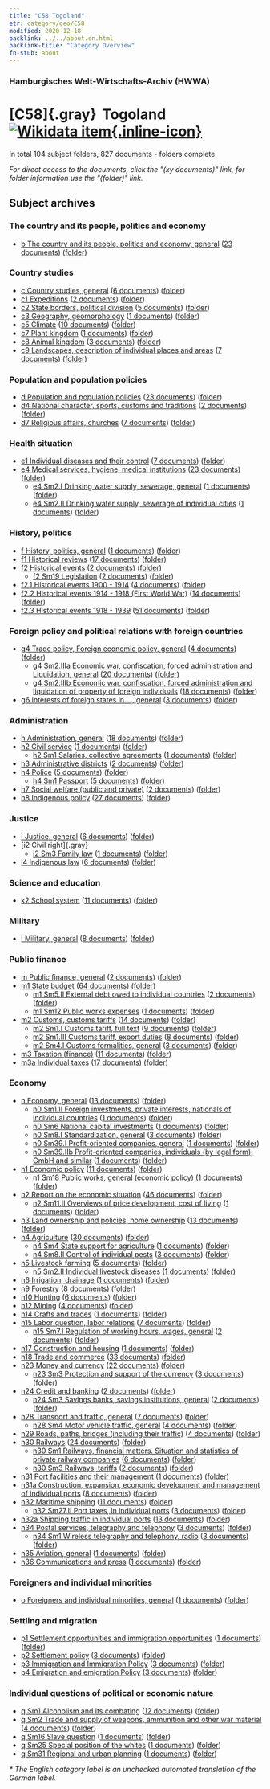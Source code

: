 ```yaml
---
title: "C58 Togoland"
etr: category/geo/C58
modified: 2020-12-18
backlink: ../../about.en.html
backlink-title: "Category Overview"
fn-stub: about
---
```


### Hamburgisches Welt-Wirtschafts-Archiv (HWWA)
# [C58]{.gray}&#8201; Togoland&#160; [![Wikidata item](/images/Wikidata-logo.svg){.inline-icon}](http://www.wikidata.org/entity/Q945)





In total 104 subject folders, 827 documents - folders complete.

_For direct access to the documents, click the "(xy documents)" link, for folder information use the "(folder)" link._

## Subject archives



### The country and its people, politics and economy

- [b The country and its people, politics and economy, general](../../../subject/about.en.html#b) (<a href="https://dfg-viewer.de/show/?tx_dlf[id]=https://pm20.zbw.eu/mets/sh/1414xx/141408/1441xx/144196/public.mets.en.xml" target="_blank">23 documents</a>) ([folder](http://purl.org/pressemappe20/folder/sh/141408,144196))

### Country studies

- [c Country studies, general](../../../subject/about.en.html#c) (<a href="https://dfg-viewer.de/show/?tx_dlf[id]=https://pm20.zbw.eu/mets/sh/1414xx/141408/1441xx/144199/public.mets.en.xml" target="_blank">6 documents</a>) ([folder](http://purl.org/pressemappe20/folder/sh/141408,144199))
- [c1 Expeditions](../../../subject/about.en.html#c1) (<a href="https://dfg-viewer.de/show/?tx_dlf[id]=https://pm20.zbw.eu/mets/sh/1414xx/141408/1442xx/144200/public.mets.en.xml" target="_blank">2 documents</a>) ([folder](http://purl.org/pressemappe20/folder/sh/141408,144200))
- [c2 State borders, political division](../../../subject/about.en.html#c2) (<a href="https://dfg-viewer.de/show/?tx_dlf[id]=https://pm20.zbw.eu/mets/sh/1414xx/141408/1442xx/144202/public.mets.en.xml" target="_blank">5 documents</a>) ([folder](http://purl.org/pressemappe20/folder/sh/141408,144202))
- [c3 Geography, geomorphology](../../../subject/about.en.html#c3) (<a href="https://dfg-viewer.de/show/?tx_dlf[id]=https://pm20.zbw.eu/mets/sh/1414xx/141408/1442xx/144204/public.mets.en.xml" target="_blank">1 documents</a>) ([folder](http://purl.org/pressemappe20/folder/sh/141408,144204))
- [c5 Climate](../../../subject/about.en.html#c5) (<a href="https://dfg-viewer.de/show/?tx_dlf[id]=https://pm20.zbw.eu/mets/sh/1414xx/141408/1442xx/144209/public.mets.en.xml" target="_blank">10 documents</a>) ([folder](http://purl.org/pressemappe20/folder/sh/141408,144209))
- [c7 Plant kingdom](../../../subject/about.en.html#c7) (<a href="https://dfg-viewer.de/show/?tx_dlf[id]=https://pm20.zbw.eu/mets/sh/1414xx/141408/1442xx/144211/public.mets.en.xml" target="_blank">1 documents</a>) ([folder](http://purl.org/pressemappe20/folder/sh/141408,144211))
- [c8 Animal kingdom](../../../subject/about.en.html#c8) (<a href="https://dfg-viewer.de/show/?tx_dlf[id]=https://pm20.zbw.eu/mets/sh/1414xx/141408/1442xx/144212/public.mets.en.xml" target="_blank">3 documents</a>) ([folder](http://purl.org/pressemappe20/folder/sh/141408,144212))
- [c9 Landscapes, description of individual places and areas](../../../subject/about.en.html#c9) (<a href="https://dfg-viewer.de/show/?tx_dlf[id]=https://pm20.zbw.eu/mets/sh/1414xx/141408/1442xx/144214/public.mets.en.xml" target="_blank">7 documents</a>) ([folder](http://purl.org/pressemappe20/folder/sh/141408,144214))

### Population and population policies

- [d Population and population policies](../../../subject/about.en.html#d) (<a href="https://dfg-viewer.de/show/?tx_dlf[id]=https://pm20.zbw.eu/mets/sh/1414xx/141408/1442xx/144221/public.mets.en.xml" target="_blank">23 documents</a>) ([folder](http://purl.org/pressemappe20/folder/sh/141408,144221))
- [d4 National character, sports, customs and traditions](../../../subject/about.en.html#d4) (<a href="https://dfg-viewer.de/show/?tx_dlf[id]=https://pm20.zbw.eu/mets/sh/1414xx/141408/1442xx/144228/public.mets.en.xml" target="_blank">2 documents</a>) ([folder](http://purl.org/pressemappe20/folder/sh/141408,144228))
- [d7 Religious affairs, churches](../../../subject/about.en.html#d7) (<a href="https://dfg-viewer.de/show/?tx_dlf[id]=https://pm20.zbw.eu/mets/sh/1414xx/141408/1442xx/144241/public.mets.en.xml" target="_blank">7 documents</a>) ([folder](http://purl.org/pressemappe20/folder/sh/141408,144241))

### Health situation

- [e1 Individual diseases and their control](../../../subject/about.en.html#e1) (<a href="https://dfg-viewer.de/show/?tx_dlf[id]=https://pm20.zbw.eu/mets/sh/1414xx/141408/1442xx/144265/public.mets.en.xml" target="_blank">7 documents</a>) ([folder](http://purl.org/pressemappe20/folder/sh/141408,144265))
- [e4 Medical services, hygiene, medical institutions](../../../subject/about.en.html#e4) (<a href="https://dfg-viewer.de/show/?tx_dlf[id]=https://pm20.zbw.eu/mets/sh/1414xx/141408/1442xx/144266/public.mets.en.xml" target="_blank">23 documents</a>) ([folder](http://purl.org/pressemappe20/folder/sh/141408,144266))
  - [e4 Sm2.I Drinking water supply, sewerage, general](../../../subject/about.en.html#e4_Sm2.I) (<a href="https://dfg-viewer.de/show/?tx_dlf[id]=https://pm20.zbw.eu/mets/sh/1414xx/141408/1442xx/144268/public.mets.en.xml" target="_blank">1 documents</a>) ([folder](http://purl.org/pressemappe20/folder/sh/141408,144268))
  - [e4 Sm2.II Drinking water supply, sewerage of individual cities](../../../subject/about.en.html#e4_Sm2.II) (<a href="https://dfg-viewer.de/show/?tx_dlf[id]=https://pm20.zbw.eu/mets/sh/1414xx/141408/1442xx/144269/public.mets.en.xml" target="_blank">1 documents</a>) ([folder](http://purl.org/pressemappe20/folder/sh/141408,144269))

### History, politics

- [f History, politics, general](../../../subject/about.en.html#f) (<a href="https://dfg-viewer.de/show/?tx_dlf[id]=https://pm20.zbw.eu/mets/sh/1414xx/141408/1442xx/144282/public.mets.en.xml" target="_blank">1 documents</a>) ([folder](http://purl.org/pressemappe20/folder/sh/141408,144282))
- [f1 Historical reviews](../../../subject/about.en.html#f1) (<a href="https://dfg-viewer.de/show/?tx_dlf[id]=https://pm20.zbw.eu/mets/sh/1414xx/141408/1442xx/144283/public.mets.en.xml" target="_blank">17 documents</a>) ([folder](http://purl.org/pressemappe20/folder/sh/141408,144283))
- [f2 Historical events](../../../subject/about.en.html#f2) (<a href="https://dfg-viewer.de/show/?tx_dlf[id]=https://pm20.zbw.eu/mets/sh/1414xx/141408/1442xx/144286/public.mets.en.xml" target="_blank">2 documents</a>) ([folder](http://purl.org/pressemappe20/folder/sh/141408,144286))
  - [f2 Sm19 Legislation](../../../subject/about.en.html#f2_Sm19) (<a href="https://dfg-viewer.de/show/?tx_dlf[id]=https://pm20.zbw.eu/mets/sh/1414xx/141408/1636xx/163689/public.mets.en.xml" target="_blank">2 documents</a>) ([folder](http://purl.org/pressemappe20/folder/sh/141408,163689))
- [f2.1 Historical events 1900 - 1914](../../../subject/about.en.html#f2.1) (<a href="https://dfg-viewer.de/show/?tx_dlf[id]=https://pm20.zbw.eu/mets/sh/1414xx/141408/1813xx/181392/public.mets.en.xml" target="_blank">4 documents</a>) ([folder](http://purl.org/pressemappe20/folder/sh/141408,181392))
- [f2.2 Historical events 1914 - 1918 (First World War)](../../../subject/about.en.html#f2.2) (<a href="https://dfg-viewer.de/show/?tx_dlf[id]=https://pm20.zbw.eu/mets/sh/1414xx/141408/1813xx/181360/public.mets.en.xml" target="_blank">14 documents</a>) ([folder](http://purl.org/pressemappe20/folder/sh/141408,181360))
- [f2.3 Historical events 1918 - 1939](../../../subject/about.en.html#f2.3) (<a href="https://dfg-viewer.de/show/?tx_dlf[id]=https://pm20.zbw.eu/mets/sh/1414xx/141408/1813xx/181391/public.mets.en.xml" target="_blank">51 documents</a>) ([folder](http://purl.org/pressemappe20/folder/sh/141408,181391))

### Foreign policy and political relations with foreign countries

- [g4 Trade policy, Foreign economic policy, general](../../../subject/about.en.html#g4) (<a href="https://dfg-viewer.de/show/?tx_dlf[id]=https://pm20.zbw.eu/mets/sh/1414xx/141408/1444xx/144470/public.mets.en.xml" target="_blank">4 documents</a>) ([folder](http://purl.org/pressemappe20/folder/sh/141408,144470))
  - [g4 Sm2.IIIa Economic war, confiscation, forced administration and Liquidation, general](../../../subject/about.en.html#g4_Sm2.IIIa) (<a href="https://dfg-viewer.de/show/?tx_dlf[id]=https://pm20.zbw.eu/mets/sh/1414xx/141408/1444xx/144476/public.mets.en.xml" target="_blank">20 documents</a>) ([folder](http://purl.org/pressemappe20/folder/sh/141408,144476))
  - [g4 Sm2.IIIb Economic war, confiscation, forced administration and liquidation of property of foreign individuals](../../../subject/about.en.html#g4_Sm2.IIIb) (<a href="https://dfg-viewer.de/show/?tx_dlf[id]=https://pm20.zbw.eu/mets/sh/1414xx/141408/1444xx/144477/public.mets.en.xml" target="_blank">18 documents</a>) ([folder](http://purl.org/pressemappe20/folder/sh/141408,144477))
- [g6 Interests of foreign states in ..., general](../../../subject/about.en.html#g6) (<a href="https://dfg-viewer.de/show/?tx_dlf[id]=https://pm20.zbw.eu/mets/sh/1414xx/141408/1445xx/144565/public.mets.en.xml" target="_blank">3 documents</a>) ([folder](http://purl.org/pressemappe20/folder/sh/141408,144565))

### Administration

- [h Administration, general](../../../subject/about.en.html#h) (<a href="https://dfg-viewer.de/show/?tx_dlf[id]=https://pm20.zbw.eu/mets/sh/1414xx/141408/1446xx/144659/public.mets.en.xml" target="_blank">18 documents</a>) ([folder](http://purl.org/pressemappe20/folder/sh/141408,144659))
- [h2 Civil service](../../../subject/about.en.html#h2) (<a href="https://dfg-viewer.de/show/?tx_dlf[id]=https://pm20.zbw.eu/mets/sh/1414xx/141408/1446xx/144661/public.mets.en.xml" target="_blank">1 documents</a>) ([folder](http://purl.org/pressemappe20/folder/sh/141408,144661))
  - [h2 Sm1 Salaries, collective agreements](../../../subject/about.en.html#h2_Sm1) (<a href="https://dfg-viewer.de/show/?tx_dlf[id]=https://pm20.zbw.eu/mets/sh/1414xx/141408/1446xx/144662/public.mets.en.xml" target="_blank">1 documents</a>) ([folder](http://purl.org/pressemappe20/folder/sh/141408,144662))
- [h3 Administrative districts](../../../subject/about.en.html#h3) (<a href="https://dfg-viewer.de/show/?tx_dlf[id]=https://pm20.zbw.eu/mets/sh/1414xx/141408/1446xx/144665/public.mets.en.xml" target="_blank">2 documents</a>) ([folder](http://purl.org/pressemappe20/folder/sh/141408,144665))
- [h4 Police](../../../subject/about.en.html#h4) (<a href="https://dfg-viewer.de/show/?tx_dlf[id]=https://pm20.zbw.eu/mets/sh/1414xx/141408/1446xx/144666/public.mets.en.xml" target="_blank">5 documents</a>) ([folder](http://purl.org/pressemappe20/folder/sh/141408,144666))
  - [h4 Sm1 Passport](../../../subject/about.en.html#h4_Sm1) (<a href="https://dfg-viewer.de/show/?tx_dlf[id]=https://pm20.zbw.eu/mets/sh/1414xx/141408/1633xx/163348/public.mets.en.xml" target="_blank">5 documents</a>) ([folder](http://purl.org/pressemappe20/folder/sh/141408,163348))
- [h7 Social welfare (public and private)](../../../subject/about.en.html#h7) (<a href="https://dfg-viewer.de/show/?tx_dlf[id]=https://pm20.zbw.eu/mets/sh/1414xx/141408/1446xx/144677/public.mets.en.xml" target="_blank">2 documents</a>) ([folder](http://purl.org/pressemappe20/folder/sh/141408,144677))
- [h8 Indigenous policy](../../../subject/about.en.html#h8) (<a href="https://dfg-viewer.de/show/?tx_dlf[id]=https://pm20.zbw.eu/mets/sh/1414xx/141408/1446xx/144692/public.mets.en.xml" target="_blank">27 documents</a>) ([folder](http://purl.org/pressemappe20/folder/sh/141408,144692))

### Justice

- [i Justice, general](../../../subject/about.en.html#i) (<a href="https://dfg-viewer.de/show/?tx_dlf[id]=https://pm20.zbw.eu/mets/sh/1414xx/141408/1446xx/144694/public.mets.en.xml" target="_blank">6 documents</a>) ([folder](http://purl.org/pressemappe20/folder/sh/141408,144694))
- [i2 Civil right]{.gray}
  - [i2 Sm3 Family law](../../../subject/about.en.html#i2_Sm3) (<a href="https://dfg-viewer.de/show/?tx_dlf[id]=https://pm20.zbw.eu/mets/sh/1414xx/141408/1447xx/144703/public.mets.en.xml" target="_blank">1 documents</a>) ([folder](http://purl.org/pressemappe20/folder/sh/141408,144703))
- [i4 Indigenous law](../../../subject/about.en.html#i4) (<a href="https://dfg-viewer.de/show/?tx_dlf[id]=https://pm20.zbw.eu/mets/sh/1414xx/141408/1447xx/144709/public.mets.en.xml" target="_blank">6 documents</a>) ([folder](http://purl.org/pressemappe20/folder/sh/141408,144709))

### Science and education

- [k2 School system](../../../subject/about.en.html#k2) (<a href="https://dfg-viewer.de/show/?tx_dlf[id]=https://pm20.zbw.eu/mets/sh/1414xx/141408/1447xx/144739/public.mets.en.xml" target="_blank">11 documents</a>) ([folder](http://purl.org/pressemappe20/folder/sh/141408,144739))

### Military

- [l Military, general](../../../subject/about.en.html#l) (<a href="https://dfg-viewer.de/show/?tx_dlf[id]=https://pm20.zbw.eu/mets/sh/1414xx/141408/1447xx/144762/public.mets.en.xml" target="_blank">8 documents</a>) ([folder](http://purl.org/pressemappe20/folder/sh/141408,144762))

### Public finance

- [m Public finance, general](../../../subject/about.en.html#m) (<a href="https://dfg-viewer.de/show/?tx_dlf[id]=https://pm20.zbw.eu/mets/sh/1414xx/141408/1448xx/144809/public.mets.en.xml" target="_blank">2 documents</a>) ([folder](http://purl.org/pressemappe20/folder/sh/141408,144809))
- [m1 State budget](../../../subject/about.en.html#m1) (<a href="https://dfg-viewer.de/show/?tx_dlf[id]=https://pm20.zbw.eu/mets/sh/1414xx/141408/1448xx/144810/public.mets.en.xml" target="_blank">64 documents</a>) ([folder](http://purl.org/pressemappe20/folder/sh/141408,144810))
  - [m1 Sm5.II External debt owed to individual countries](../../../subject/about.en.html#m1_Sm5.II) (<a href="https://dfg-viewer.de/show/?tx_dlf[id]=https://pm20.zbw.eu/mets/sh/1414xx/141408/1448xx/144819/public.mets.en.xml" target="_blank">2 documents</a>) ([folder](http://purl.org/pressemappe20/folder/sh/141408,144819))
  - [m1 Sm12 Public works expenses](../../../subject/about.en.html#m1_Sm12) (<a href="https://dfg-viewer.de/show/?tx_dlf[id]=https://pm20.zbw.eu/mets/sh/1414xx/141408/1448xx/144827/public.mets.en.xml" target="_blank">1 documents</a>) ([folder](http://purl.org/pressemappe20/folder/sh/141408,144827))
- [m2 Customs, customs tariffs](../../../subject/about.en.html#m2) (<a href="https://dfg-viewer.de/show/?tx_dlf[id]=https://pm20.zbw.eu/mets/sh/1414xx/141408/1448xx/144850/public.mets.en.xml" target="_blank">14 documents</a>) ([folder](http://purl.org/pressemappe20/folder/sh/141408,144850))
  - [m2 Sm1.I Customs tariff, full text](../../../subject/about.en.html#m2_Sm1.I) (<a href="https://dfg-viewer.de/show/?tx_dlf[id]=https://pm20.zbw.eu/mets/sh/1414xx/141408/1448xx/144851/public.mets.en.xml" target="_blank">9 documents</a>) ([folder](http://purl.org/pressemappe20/folder/sh/141408,144851))
  - [m2 Sm1.III Customs tariff, export duties](../../../subject/about.en.html#m2_Sm1.III) (<a href="https://dfg-viewer.de/show/?tx_dlf[id]=https://pm20.zbw.eu/mets/sh/1414xx/141408/1448xx/144853/public.mets.en.xml" target="_blank">8 documents</a>) ([folder](http://purl.org/pressemappe20/folder/sh/141408,144853))
  - [m2 Sm4.I Customs formalities, general](../../../subject/about.en.html#m2_Sm4.I) (<a href="https://dfg-viewer.de/show/?tx_dlf[id]=https://pm20.zbw.eu/mets/sh/1414xx/141408/1448xx/144858/public.mets.en.xml" target="_blank">3 documents</a>) ([folder](http://purl.org/pressemappe20/folder/sh/141408,144858))
- [m3 Taxation (finance)](../../../subject/about.en.html#m3) (<a href="https://dfg-viewer.de/show/?tx_dlf[id]=https://pm20.zbw.eu/mets/sh/1414xx/141408/1448xx/144868/public.mets.en.xml" target="_blank">11 documents</a>) ([folder](http://purl.org/pressemappe20/folder/sh/141408,144868))
- [m3a Individual taxes](../../../subject/about.en.html#m3a) (<a href="https://dfg-viewer.de/show/?tx_dlf[id]=https://pm20.zbw.eu/mets/sh/1414xx/141408/1448xx/144889/public.mets.en.xml" target="_blank">17 documents</a>) ([folder](http://purl.org/pressemappe20/folder/sh/141408,144889))

### Economy

- [n Economy, general](../../../subject/about.en.html#n) (<a href="https://dfg-viewer.de/show/?tx_dlf[id]=https://pm20.zbw.eu/mets/sh/1414xx/141408/1449xx/144930/public.mets.en.xml" target="_blank">13 documents</a>) ([folder](http://purl.org/pressemappe20/folder/sh/141408,144930))
  - [n0 Sm1.II Foreign investments, private interests, nationals of individual countries](../../../subject/about.en.html#n0_Sm1.II) (<a href="https://dfg-viewer.de/show/?tx_dlf[id]=https://pm20.zbw.eu/mets/sh/1414xx/141408/1457xx/145775/public.mets.en.xml" target="_blank">1 documents</a>) ([folder](http://purl.org/pressemappe20/folder/sh/141408,145775))
  - [n0 Sm6 National capital investments](../../../subject/about.en.html#n0_Sm6) (<a href="https://dfg-viewer.de/show/?tx_dlf[id]=https://pm20.zbw.eu/mets/sh/1414xx/141408/1632xx/163245/public.mets.en.xml" target="_blank">1 documents</a>) ([folder](http://purl.org/pressemappe20/folder/sh/141408,163245))
  - [n0 Sm8.I Standardization, general](../../../subject/about.en.html#n0_Sm8.I) (<a href="https://dfg-viewer.de/show/?tx_dlf[id]=https://pm20.zbw.eu/mets/sh/1414xx/141408/1457xx/145790/public.mets.en.xml" target="_blank">3 documents</a>) ([folder](http://purl.org/pressemappe20/folder/sh/141408,145790))
  - [n0 Sm39.I Profit-oriented companies, general](../../../subject/about.en.html#n0_Sm39.I) (<a href="https://dfg-viewer.de/show/?tx_dlf[id]=https://pm20.zbw.eu/mets/sh/1414xx/141408/1458xx/145840/public.mets.en.xml" target="_blank">1 documents</a>) ([folder](http://purl.org/pressemappe20/folder/sh/141408,145840))
  - [n0 Sm39.IIb Profit-oriented companies, individuals (by legal form), GmbH and similar](../../../subject/about.en.html#n0_Sm39.IIb) (<a href="https://dfg-viewer.de/show/?tx_dlf[id]=https://pm20.zbw.eu/mets/sh/1414xx/141408/1458xx/145842/public.mets.en.xml" target="_blank">1 documents</a>) ([folder](http://purl.org/pressemappe20/folder/sh/141408,145842))
- [n1 Economic policy](../../../subject/about.en.html#n1) (<a href="https://dfg-viewer.de/show/?tx_dlf[id]=https://pm20.zbw.eu/mets/sh/1414xx/141408/1449xx/144931/public.mets.en.xml" target="_blank">11 documents</a>) ([folder](http://purl.org/pressemappe20/folder/sh/141408,144931))
  - [n1 Sm18 Public works, general (economic policy)](../../../subject/about.en.html#n1_Sm18) (<a href="https://dfg-viewer.de/show/?tx_dlf[id]=https://pm20.zbw.eu/mets/sh/1414xx/141408/1449xx/144951/public.mets.en.xml" target="_blank">1 documents</a>) ([folder](http://purl.org/pressemappe20/folder/sh/141408,144951))
- [n2 Report on the economic situation](../../../subject/about.en.html#n2) (<a href="https://dfg-viewer.de/show/?tx_dlf[id]=https://pm20.zbw.eu/mets/sh/1414xx/141408/1449xx/144972/public.mets.en.xml" target="_blank">46 documents</a>) ([folder](http://purl.org/pressemappe20/folder/sh/141408,144972))
  - [n2 Sm11.II Overviews of price development, cost of living](../../../subject/about.en.html#n2_Sm11.II) (<a href="https://dfg-viewer.de/show/?tx_dlf[id]=https://pm20.zbw.eu/mets/sh/1414xx/141408/1450xx/145003/public.mets.en.xml" target="_blank">1 documents</a>) ([folder](http://purl.org/pressemappe20/folder/sh/141408,145003))
- [n3 Land ownership and policies, home ownership](../../../subject/about.en.html#n3) (<a href="https://dfg-viewer.de/show/?tx_dlf[id]=https://pm20.zbw.eu/mets/sh/1414xx/141408/1450xx/145027/public.mets.en.xml" target="_blank">13 documents</a>) ([folder](http://purl.org/pressemappe20/folder/sh/141408,145027))
- [n4 Agriculture](../../../subject/about.en.html#n4) (<a href="https://dfg-viewer.de/show/?tx_dlf[id]=https://pm20.zbw.eu/mets/sh/1414xx/141408/1450xx/145048/public.mets.en.xml" target="_blank">30 documents</a>) ([folder](http://purl.org/pressemappe20/folder/sh/141408,145048))
  - [n4 Sm4 State support for agriculture](../../../subject/about.en.html#n4_Sm4) (<a href="https://dfg-viewer.de/show/?tx_dlf[id]=https://pm20.zbw.eu/mets/sh/1414xx/141408/1450xx/145052/public.mets.en.xml" target="_blank">1 documents</a>) ([folder](http://purl.org/pressemappe20/folder/sh/141408,145052))
  - [n4 Sm8.II Control of individual pests](../../../subject/about.en.html#n4_Sm8.II) (<a href="https://dfg-viewer.de/show/?tx_dlf[id]=https://pm20.zbw.eu/mets/sh/1414xx/141408/1450xx/145057/public.mets.en.xml" target="_blank">3 documents</a>) ([folder](http://purl.org/pressemappe20/folder/sh/141408,145057))
- [n5 Livestock farming](../../../subject/about.en.html#n5) (<a href="https://dfg-viewer.de/show/?tx_dlf[id]=https://pm20.zbw.eu/mets/sh/1414xx/141408/1450xx/145069/public.mets.en.xml" target="_blank">5 documents</a>) ([folder](http://purl.org/pressemappe20/folder/sh/141408,145069))
  - [n5 Sm2.II Individual livestock diseases](../../../subject/about.en.html#n5_Sm2.II) (<a href="https://dfg-viewer.de/show/?tx_dlf[id]=https://pm20.zbw.eu/mets/sh/1414xx/141408/1450xx/145072/public.mets.en.xml" target="_blank">1 documents</a>) ([folder](http://purl.org/pressemappe20/folder/sh/141408,145072))
- [n6 Irrigation, drainage](../../../subject/about.en.html#n6) (<a href="https://dfg-viewer.de/show/?tx_dlf[id]=https://pm20.zbw.eu/mets/sh/1414xx/141408/1450xx/145073/public.mets.en.xml" target="_blank">1 documents</a>) ([folder](http://purl.org/pressemappe20/folder/sh/141408,145073))
- [n9 Forestry](../../../subject/about.en.html#n9) (<a href="https://dfg-viewer.de/show/?tx_dlf[id]=https://pm20.zbw.eu/mets/sh/1414xx/141408/1450xx/145074/public.mets.en.xml" target="_blank">8 documents</a>) ([folder](http://purl.org/pressemappe20/folder/sh/141408,145074))
- [n10 Hunting](../../../subject/about.en.html#n10) (<a href="https://dfg-viewer.de/show/?tx_dlf[id]=https://pm20.zbw.eu/mets/sh/1414xx/141408/1450xx/145075/public.mets.en.xml" target="_blank">6 documents</a>) ([folder](http://purl.org/pressemappe20/folder/sh/141408,145075))
- [n12 Mining](../../../subject/about.en.html#n12) (<a href="https://dfg-viewer.de/show/?tx_dlf[id]=https://pm20.zbw.eu/mets/sh/1414xx/141408/1450xx/145083/public.mets.en.xml" target="_blank">4 documents</a>) ([folder](http://purl.org/pressemappe20/folder/sh/141408,145083))
- [n14 Crafts and trades](../../../subject/about.en.html#n14) (<a href="https://dfg-viewer.de/show/?tx_dlf[id]=https://pm20.zbw.eu/mets/sh/1414xx/141408/1451xx/145135/public.mets.en.xml" target="_blank">1 documents</a>) ([folder](http://purl.org/pressemappe20/folder/sh/141408,145135))
- [n15 Labor question, labor relations](../../../subject/about.en.html#n15) (<a href="https://dfg-viewer.de/show/?tx_dlf[id]=https://pm20.zbw.eu/mets/sh/1414xx/141408/1451xx/145155/public.mets.en.xml" target="_blank">7 documents</a>) ([folder](http://purl.org/pressemappe20/folder/sh/141408,145155))
  - [n15 Sm7.I Regulation of working hours, wages, general](../../../subject/about.en.html#n15_Sm7.I) (<a href="https://dfg-viewer.de/show/?tx_dlf[id]=https://pm20.zbw.eu/mets/sh/1414xx/141408/1451xx/145168/public.mets.en.xml" target="_blank">2 documents</a>) ([folder](http://purl.org/pressemappe20/folder/sh/141408,145168))
- [n17 Construction and housing](../../../subject/about.en.html#n17) (<a href="https://dfg-viewer.de/show/?tx_dlf[id]=https://pm20.zbw.eu/mets/sh/1414xx/141408/1452xx/145250/public.mets.en.xml" target="_blank">1 documents</a>) ([folder](http://purl.org/pressemappe20/folder/sh/141408,145250))
- [n18 Trade and commerce](../../../subject/about.en.html#n18) (<a href="https://dfg-viewer.de/show/?tx_dlf[id]=https://pm20.zbw.eu/mets/sh/1414xx/141408/1452xx/145262/public.mets.en.xml" target="_blank">33 documents</a>) ([folder](http://purl.org/pressemappe20/folder/sh/141408,145262))
- [n23 Money and currency](../../../subject/about.en.html#n23) (<a href="https://dfg-viewer.de/show/?tx_dlf[id]=https://pm20.zbw.eu/mets/sh/1414xx/141408/1453xx/145305/public.mets.en.xml" target="_blank">22 documents</a>) ([folder](http://purl.org/pressemappe20/folder/sh/141408,145305))
  - [n23 Sm3 Protection and support of the currency](../../../subject/about.en.html#n23_Sm3) (<a href="https://dfg-viewer.de/show/?tx_dlf[id]=https://pm20.zbw.eu/mets/sh/1414xx/141408/1618xx/161805/public.mets.en.xml" target="_blank">3 documents</a>) ([folder](http://purl.org/pressemappe20/folder/sh/141408,161805))
- [n24 Credit and banking](../../../subject/about.en.html#n24) (<a href="https://dfg-viewer.de/show/?tx_dlf[id]=https://pm20.zbw.eu/mets/sh/1414xx/141408/1453xx/145339/public.mets.en.xml" target="_blank">2 documents</a>) ([folder](http://purl.org/pressemappe20/folder/sh/141408,145339))
  - [n24 Sm3 Savings banks, savings institutions, general](../../../subject/about.en.html#n24_Sm3) (<a href="https://dfg-viewer.de/show/?tx_dlf[id]=https://pm20.zbw.eu/mets/sh/1414xx/141408/1453xx/145343/public.mets.en.xml" target="_blank">2 documents</a>) ([folder](http://purl.org/pressemappe20/folder/sh/141408,145343))
- [n28 Transport and traffic, general](../../../subject/about.en.html#n28) (<a href="https://dfg-viewer.de/show/?tx_dlf[id]=https://pm20.zbw.eu/mets/sh/1414xx/141408/1455xx/145509/public.mets.en.xml" target="_blank">7 documents</a>) ([folder](http://purl.org/pressemappe20/folder/sh/141408,145509))
  - [n28 Sm4 Motor vehicle traffic, general](../../../subject/about.en.html#n28_Sm4) (<a href="https://dfg-viewer.de/show/?tx_dlf[id]=https://pm20.zbw.eu/mets/sh/1414xx/141408/1455xx/145515/public.mets.en.xml" target="_blank">4 documents</a>) ([folder](http://purl.org/pressemappe20/folder/sh/141408,145515))
- [n29 Roads, paths, bridges (including their traffic)](../../../subject/about.en.html#n29) (<a href="https://dfg-viewer.de/show/?tx_dlf[id]=https://pm20.zbw.eu/mets/sh/1414xx/141408/1455xx/145524/public.mets.en.xml" target="_blank">4 documents</a>) ([folder](http://purl.org/pressemappe20/folder/sh/141408,145524))
- [n30 Railways](../../../subject/about.en.html#n30) (<a href="https://dfg-viewer.de/show/?tx_dlf[id]=https://pm20.zbw.eu/mets/sh/1414xx/141408/1455xx/145531/public.mets.en.xml" target="_blank">24 documents</a>) ([folder](http://purl.org/pressemappe20/folder/sh/141408,145531))
  - [n30 Sm1 Railways, financial matters. Situation and statistics of private railway companies](../../../subject/about.en.html#n30_Sm1) (<a href="https://dfg-viewer.de/show/?tx_dlf[id]=https://pm20.zbw.eu/mets/sh/1414xx/141408/1455xx/145532/public.mets.en.xml" target="_blank">6 documents</a>) ([folder](http://purl.org/pressemappe20/folder/sh/141408,145532))
  - [n30 Sm3 Railways, tariffs](../../../subject/about.en.html#n30_Sm3) (<a href="https://dfg-viewer.de/show/?tx_dlf[id]=https://pm20.zbw.eu/mets/sh/1414xx/141408/1455xx/145534/public.mets.en.xml" target="_blank">2 documents</a>) ([folder](http://purl.org/pressemappe20/folder/sh/141408,145534))
- [n31 Port facilities and their management](../../../subject/about.en.html#n31) (<a href="https://dfg-viewer.de/show/?tx_dlf[id]=https://pm20.zbw.eu/mets/sh/1414xx/141408/1455xx/145563/public.mets.en.xml" target="_blank">1 documents</a>) ([folder](http://purl.org/pressemappe20/folder/sh/141408,145563))
- [n31a Construction, expansion, economic development and management of individual ports](../../../subject/about.en.html#n31a) (<a href="https://dfg-viewer.de/show/?tx_dlf[id]=https://pm20.zbw.eu/mets/sh/1414xx/141408/1455xx/145565/public.mets.en.xml" target="_blank">8 documents</a>) ([folder](http://purl.org/pressemappe20/folder/sh/141408,145565))
- [n32 Maritime shipping](../../../subject/about.en.html#n32) (<a href="https://dfg-viewer.de/show/?tx_dlf[id]=https://pm20.zbw.eu/mets/sh/1414xx/141408/1455xx/145567/public.mets.en.xml" target="_blank">11 documents</a>) ([folder](http://purl.org/pressemappe20/folder/sh/141408,145567))
  - [n32 Sm27.II Port taxes, in individual ports](../../../subject/about.en.html#n32_Sm27.II) (<a href="https://dfg-viewer.de/show/?tx_dlf[id]=https://pm20.zbw.eu/mets/sh/1414xx/141408/1456xx/145601/public.mets.en.xml" target="_blank">3 documents</a>) ([folder](http://purl.org/pressemappe20/folder/sh/141408,145601))
- [n32a Shipping traffic in individual ports](../../../subject/about.en.html#n32a) (<a href="https://dfg-viewer.de/show/?tx_dlf[id]=https://pm20.zbw.eu/mets/sh/1414xx/141408/1456xx/145644/public.mets.en.xml" target="_blank">13 documents</a>) ([folder](http://purl.org/pressemappe20/folder/sh/141408,145644))
- [n34 Postal services, telegraphy and telephony](../../../subject/about.en.html#n34) (<a href="https://dfg-viewer.de/show/?tx_dlf[id]=https://pm20.zbw.eu/mets/sh/1414xx/141408/1456xx/145662/public.mets.en.xml" target="_blank">3 documents</a>) ([folder](http://purl.org/pressemappe20/folder/sh/141408,145662))
  - [n34 Sm1 Wireless telegraphy and telephony, radio](../../../subject/about.en.html#n34_Sm1) (<a href="https://dfg-viewer.de/show/?tx_dlf[id]=https://pm20.zbw.eu/mets/sh/1414xx/141408/1456xx/145663/public.mets.en.xml" target="_blank">3 documents</a>) ([folder](http://purl.org/pressemappe20/folder/sh/141408,145663))
- [n35 Aviation, general](../../../subject/about.en.html#n35) (<a href="https://dfg-viewer.de/show/?tx_dlf[id]=https://pm20.zbw.eu/mets/sh/1414xx/141408/1456xx/145681/public.mets.en.xml" target="_blank">1 documents</a>) ([folder](http://purl.org/pressemappe20/folder/sh/141408,145681))
- [n36 Communications and press](../../../subject/about.en.html#n36) (<a href="https://dfg-viewer.de/show/?tx_dlf[id]=https://pm20.zbw.eu/mets/sh/1414xx/141408/1457xx/145707/public.mets.en.xml" target="_blank">1 documents</a>) ([folder](http://purl.org/pressemappe20/folder/sh/141408,145707))

### Foreigners and individual minorities

- [o Foreigners and individual minorities, general](../../../subject/about.en.html#o) (<a href="https://dfg-viewer.de/show/?tx_dlf[id]=https://pm20.zbw.eu/mets/sh/1414xx/141408/1459xx/145908/public.mets.en.xml" target="_blank">1 documents</a>) ([folder](http://purl.org/pressemappe20/folder/sh/141408,145908))

### Settling and migration

- [p1 Settlement opportunities and immigration opportunities](../../../subject/about.en.html#p1) (<a href="https://dfg-viewer.de/show/?tx_dlf[id]=https://pm20.zbw.eu/mets/sh/1414xx/141408/1459xx/145914/public.mets.en.xml" target="_blank">1 documents</a>) ([folder](http://purl.org/pressemappe20/folder/sh/141408,145914))
- [p2 Settlement policy](../../../subject/about.en.html#p2) (<a href="https://dfg-viewer.de/show/?tx_dlf[id]=https://pm20.zbw.eu/mets/sh/1414xx/141408/1459xx/145915/public.mets.en.xml" target="_blank">3 documents</a>) ([folder](http://purl.org/pressemappe20/folder/sh/141408,145915))
- [p3 Immigration and Immigration Policy](../../../subject/about.en.html#p3) (<a href="https://dfg-viewer.de/show/?tx_dlf[id]=https://pm20.zbw.eu/mets/sh/1414xx/141408/1459xx/145917/public.mets.en.xml" target="_blank">3 documents</a>) ([folder](http://purl.org/pressemappe20/folder/sh/141408,145917))
- [p4 Emigration and emigration Policy](../../../subject/about.en.html#p4) (<a href="https://dfg-viewer.de/show/?tx_dlf[id]=https://pm20.zbw.eu/mets/sh/1414xx/141408/1459xx/145925/public.mets.en.xml" target="_blank">3 documents</a>) ([folder](http://purl.org/pressemappe20/folder/sh/141408,145925))

### Individual questions of political or economic nature

- [q Sm1 Alcoholism and its combating](../../../subject/about.en.html#q_Sm1) (<a href="https://dfg-viewer.de/show/?tx_dlf[id]=https://pm20.zbw.eu/mets/sh/1414xx/141408/1459xx/145941/public.mets.en.xml" target="_blank">12 documents</a>) ([folder](http://purl.org/pressemappe20/folder/sh/141408,145941))
- [q Sm2 Trade and supply of weapons, ammunition and other war material](../../../subject/about.en.html#q_Sm2) (<a href="https://dfg-viewer.de/show/?tx_dlf[id]=https://pm20.zbw.eu/mets/sh/1414xx/141408/1604xx/160420/public.mets.en.xml" target="_blank">4 documents</a>) ([folder](http://purl.org/pressemappe20/folder/sh/141408,160420))
- [q Sm16 Slave question](../../../subject/about.en.html#q_Sm16) (<a href="https://dfg-viewer.de/show/?tx_dlf[id]=https://pm20.zbw.eu/mets/sh/1414xx/141408/1459xx/145962/public.mets.en.xml" target="_blank">1 documents</a>) ([folder](http://purl.org/pressemappe20/folder/sh/141408,145962))
- [q Sm25 Special position of the whites](../../../subject/about.en.html#q_Sm25) (<a href="https://dfg-viewer.de/show/?tx_dlf[id]=https://pm20.zbw.eu/mets/sh/1414xx/141408/1459xx/145972/public.mets.en.xml" target="_blank">1 documents</a>) ([folder](http://purl.org/pressemappe20/folder/sh/141408,145972))
- [q Sm31 Regional and urban planning](../../../subject/about.en.html#q_Sm31) (<a href="https://dfg-viewer.de/show/?tx_dlf[id]=https://pm20.zbw.eu/mets/sh/1414xx/141408/1459xx/145983/public.mets.en.xml" target="_blank">1 documents</a>) ([folder](http://purl.org/pressemappe20/folder/sh/141408,145983))


_* The English category label is an unchecked automated translation of the German label._

